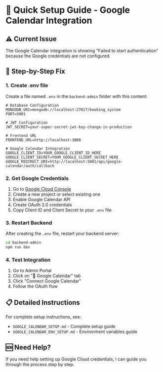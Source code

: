 # 🚀 Quick Setup Guide - Google Calendar Integration

## ⚠️ **Current Issue**
The Google Calendar integration is showing "Failed to start authentication" because the Google credentials are not configured.

## 🔧 **Step-by-Step Fix**

### **1. Create .env file**
Create a file named `.env` in the `backend-admin` folder with this content:

```env
# Database Configuration
MONGODB_URI=mongodb://localhost:27017/booking_system
PORT=5001

# JWT Configuration
JWT_SECRET=your-super-secret-jwt-key-change-in-production

# Frontend URL
FRONTEND_URL=http://localhost:3000

# Google Calendar Integration
GOOGLE_CLIENT_ID=YOUR_GOOGLE_CLIENT_ID_HERE
GOOGLE_CLIENT_SECRET=YOUR_GOOGLE_CLIENT_SECRET_HERE
GOOGLE_REDIRECT_URI=http://localhost:5001/api/google-calendar/auth/callback
```

### **2. Get Google Credentials**
1. Go to [Google Cloud Console](https://console.cloud.google.com/)
2. Create a new project or select existing one
3. Enable Google Calendar API
4. Create OAuth 2.0 credentials
5. Copy Client ID and Client Secret to your `.env` file

### **3. Restart Backend**
After creating the `.env` file, restart your backend server:

```bash
cd backend-admin
npm run dev
```

### **4. Test Integration**
1. Go to Admin Portal
2. Click on "📅 Google Calendar" tab
3. Click "Connect Google Calendar"
4. Follow the OAuth flow

## 📋 **Detailed Instructions**

For complete setup instructions, see:
- `GOOGLE_CALENDAR_SETUP.md` - Complete setup guide
- `GOOGLE_CALENDAR_ENV_SETUP.md` - Environment variables guide

## 🆘 **Need Help?**

If you need help setting up Google Cloud credentials, I can guide you through the process step by step.
